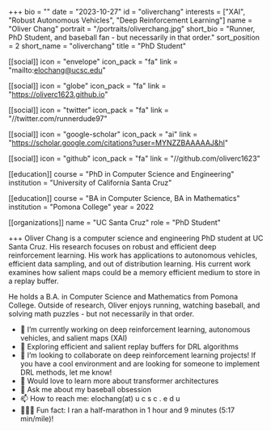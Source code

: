 +++
bio = ""
date = "2023-10-27"
id = "oliverchang"
interests = ["XAI", "Robust Autonomous Vehicles", "Deep Reinforcement Learning"]
name = "Oliver Chang"
portrait = "/portraits/oliverchang.jpg"
short_bio = "Runner, PhD Student, and baseball fan - but necessarily in that order."
sort_position = 2
short_name = "oliverchang"
title = "PhD Student"

[[social]]
    icon = "envelope"
    icon_pack = "fa"
    link = "mailto:elochang@ucsc.edu"

[[social]]
    icon = "globe"
    icon_pack = "fa"
    link = "https://oliverc1623.github.io"

[[social]]
    icon = "twitter"
    icon_pack = "fa"
    link = "//twitter.com/runnerdude97"

[[social]]
    icon = "google-scholar"
    icon_pack = "ai"
    link = "https://scholar.google.com/citations?user=MYNZZBAAAAAJ&hl"

[[social]]
    icon = "github"
    icon_pack = "fa"
    link = "//github.com/oliverc1623"


[[education]]
    course = "PhD in Computer Science and Engineering"
    institution = "University of California Santa Cruz"

[[education]]
    course = "BA in Computer Science, BA in Mathematics"
    institution = "Pomona College"
    year = 2022
    
[[organizations]]
    name = "UC Santa Cruz"
    role = "PhD Student"

+++
Oliver Chang is a computer science and engineering PhD student at UC Santa Cruz.  His research
focuses on robust and efficient deep reinforcement learning. His work has applications to autonomous vehicles, efficient data sampling, and out of distribution learning. His current
work examines how salient maps could be a memory efficient medium to store in a replay buffer.

He holds a B.A. in Computer Science and Mathematics from Pomona College.  Outside of research,
Oliver enjoys running, watching baseball, and solving math puzzles - but not necessarily in that order.

- 🧠 I’m currently working on deep reinforcement learning, autonomous vehicles, and salient maps (XAI)
- 🐒 Exploring efficient and salient replay buffers for DRL algorithms
- 🤝 I’m looking to collaborate on deep reinforcement learning projects! If you have a cool environment and are looking for someone to implement DRL methods, let me know!
- 🤔 Would love to learn more about transformer architectures
- 💬 Ask me about my baseball obsession 
- 📫 How to reach me: elochang(at) u c s c . e d u
- 🏃🏻‍♂️ Fun fact: I ran a half-marathon in 1 hour and 9 minutes (5:17 min/mile)! 

<!-- You can write $\LaTeX$ and *Markdown* here.

# Minyae adgnoscitque fugiebat parentis ausum superos huius

## Ait erili meruisse iactatis omnibus erat

Lorem markdownum natis, ipsi ipsi aut relictus saxo comitantibus aegro amori
verba fugisse **mira mortisque leones**! Prior sui liquidissimus leve
properandum totidem studio, refert *magno*, me quibus. Sternitur discordia
summaque, si deus in undam et vulnere dirusque est felices pallam miserere
curvamine comites. Tegumenque decipit suis, poscitur una dea sumus adnuerant,
gerebat est edam plura. Armigerae Cyllenius freti vaga adeunda, rura undas,
equarum ubi non laetoque pice.

> Ultusque saltem crimine palluit virgineos deum nec pectusque oculis [que quos
> lactea](http://habenas.com/.php) quae? Animus feriendus ductae! *Theron* sua
> amans, est nulla cadavera, aquarum servavit quoque missus, hac texit videre,
> valuere est erant? -->

